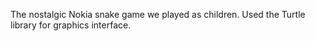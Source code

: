 The nostalgic Nokia snake game we played as children.
Used the Turtle library for graphics interface.
